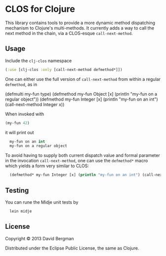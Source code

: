 # CLOS for Clojure

This library contains tools to provide a more dynamic method dispatching mechanism to
Clojure's multi-methods. It currently adds a way to call the next method in the chain,
via a CLOS-esque `call-next-method`.

## Usage

Include the `clj-clos` namespace

```clojure
(:use [clj-clos :only [call-next-method defmethod*]])
```

One can either use the full version of `call-next-method` from within a regular `defmethod`, as in

  (defmulti my-fun type)
  (defmethod my-fun Object [x] (println "my-fun on a regular object"))
  (defmethod my-fun Integer [x] (println "my-fun on an int") (call-next-method Integer x))

When invoked with

```clojure
(my-fun 42)
```

it will print out

```clojure
  my-fun on an int
  my-fun on a regular object
```

To avoid having to supply both current dispatch value and formal parameter in the invocation
`call-next-method`, one can use the `defmethod*` macro which yields a form very similar to CLOS:

```clojure
  (defmethod* my-fun Integer [x] (println "my-fun on an int") (call-next-method))
```

## Testing

You can rune the Midje unit tests by

```clojure
  lein midje
```

## License

Copyright © 2013 David Bergman

Distributed under the Eclipse Public License, the same as Clojure.
